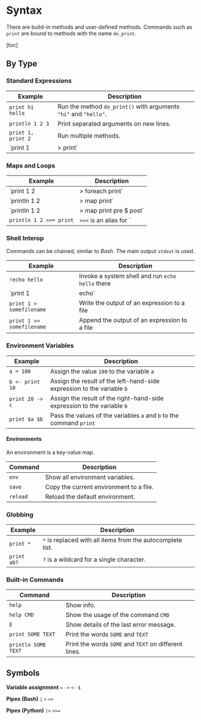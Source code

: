 # Syntax

There are build-in methods and user-defined methods. Commands such as `print` are bound to methods with the name `do_print`.

[toc]

## By Type

### Standard Expressions

| Example            | Description                                                  |
| ------------------ | ------------------------------------------------------------ |
| `print hi hello`   | Run the method `do_print()` with arguments `"hi"` and `"hello"`. |
| `println 1 2 3`    | Print separated arguments on new lines.                      |
| `print 1, print 2` | Run multiple methods.                                        |
| `print 1 |> print` | Pipe the output of one expression to another expression.     |

### Maps and Loops

| Example                               | Description                                                  |
| ------------------------------------- | ------------------------------------------------------------ |
| `print 1 2 |> foreach print`          | Run a command for each term of the output of the previous expression. |
| `println 1 2 |> map print`            | Run a command for each line of the previous output.          |
| `println 1 2 |> map print pre $ post` | Insert each line of the previous output into a new expression. |
| `println 1 2 >>= print`               | `>>=` is an alias for `|> map`                               |

### Shell Interop

Commands can be chained, similar to *Bash*. The main output `stdout` is used.

| Example                    | Description                                      |
| -------------------------- | ------------------------------------------------ |
| `!echo hello`              | Invoke a system shell and run `echo hello` there |
| `print 1 | echo`           | Pipe the output of                               |
| `print 1 > somefilename`  | Write the output of an expression to a file      |
| `print 1 >> somefilename` | Append the output of an expression to a file     |

### Environment Variables

| Example         | Description                                                  |
| --------------- | ------------------------------------------------------------ |
| `a = 100`       | Assign the value `100`  to the variable `a`                  |
| `b <- print 10` | Assign the result of the left-hand-side expression to the variable `b` |
| `print 20 -> c` | Assign the result of the right-hand-side expression to the variable `b` |
| `print $a $b`   | Pass the values of the variables `a` and `b` to the command `print` |

#### Environments

An environment is a key-value map.

| Command  | Description                             |
| -------- | --------------------------------------- |
| `env`    | Show all environment variables.         |
| `save`   | Copy the current environment to a file. |
| `reload` | Reload the default environment.         |

### Globbing

| Example     | Description                                                |
| ----------- | ---------------------------------------------------------- |
| `print *`   | `*` is replaced with all items from the autocomplete list. |
| `print ab?` | `?` is a wildcard for a single character.                  |

### Built-in Commands

| Command             | Description                                           |
| ------------------- | ----------------------------------------------------- |
| `help`              | Show info.                                            |
| `help CMD`          | Show the usage of the command `CMD`                   |
| `E`                 | Show details of the last error message.               |
| `print SOME TEXT`   | Print the words `SOME` and `TEXT`                     |
| `println SOME TEXT` | Print the words `SOME` and `TEXT` on different lines. |

## Symbols

**Variable assignment**
`=` `->` `<-` `$`

**Pipes (Bash)**
`|` `>` `>>`

**Pipes (Python)**
 `|>` `>>=`
